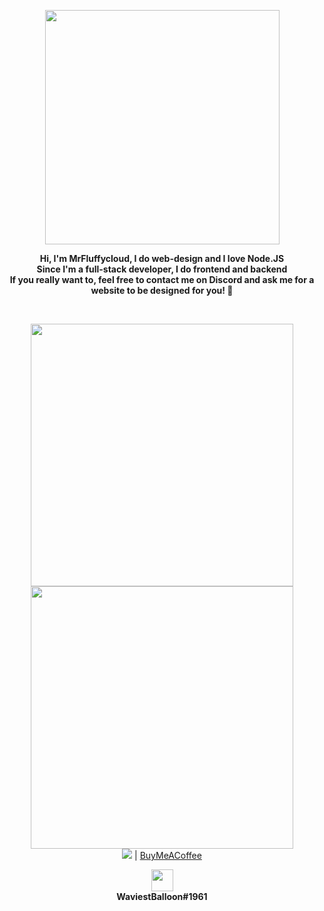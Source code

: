 
<p align="center"><img src="./resources/facemain.png" width=375px><br></p>

<p align="center"><strong>Hi, I'm <b>MrFluffycloud</b>, I do web-design and I love Node.JS<br>
Since I'm a full-stack developer, I do frontend and backend<br>
If you really want to, feel free to contact me on Discord and ask me for a website to be designed for you! 💙</strong></p>

<br>

<p align="center"><a href="https://discord.gg/cqpMzBjzQu"><img src="https://discord.com/api/guilds/701451295566856242/widget.png?style=banner1" width=420px></a><br>
  <a href="https://github.com/WaviestBalloon/"><img src="https://github-readme-stats.vercel.app/api?username=WaviestBalloon" width=420px></a>
  <br><img src="https://visitor-badge.glitch.me/badge?page_id=WaviestBalloon"> | <a href="https://buymeacoff.ee/WaviestBalloon"> BuyMeACoffee</a></p>

<p align="center"><img src="./resources/Discord-Logo-Color.png" width=35px><br><strong>WaviestBalloon#1961</strong></p>
<!--<p align="center"><img src="./resources/Twitter_Logo_Blue.png" width=45px><br><strong>@WaviestBalloon</strong></p>-->
